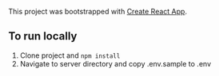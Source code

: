 This project was bootstrapped with [Create React App](https://github.com/facebook/create-react-app).

## To run locally

1. Clone project and `npm install`
2. Navigate to server directory and copy .env.sample to .env

